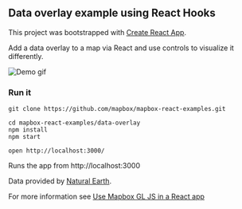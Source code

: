 Data overlay example using React Hooks
---

This project was bootstrapped with [Create React App](https://github.com/facebook/create-react-app).

Add a data overlay to a map via React and use controls to visualize it differently.

![Demo gif](https://i.imgur.com/FiqNRfZ.gif)

### Run it

    git clone https://github.com/mapbox/mapbox-react-examples.git

    cd mapbox-react-examples/data-overlay
    npm install
    npm start

    open http://localhost:3000/

Runs the app from http://localhost:3000

Data provided by [Natural Earth](http://www.naturalearthdata.com/).

For more information see [Use Mapbox GL JS in a React app](https://docs.mapbox.com/help/tutorials/use-mapbox-gl-js-with-react/)
